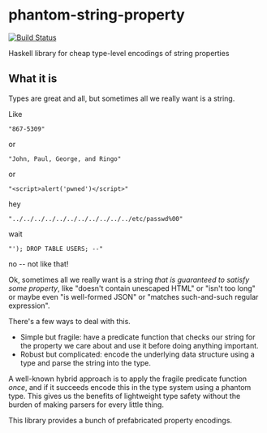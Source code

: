 phantom-string-property
=======================

[![Build Status](https://travis-ci.org/nbloomf/phantom-string-property.svg?branch=master)](https://travis-ci.org/nbloomf/phantom-string-property)

Haskell library for cheap type-level encodings of string properties



What it is
----------

Types are great and all, but sometimes all we really want is a string.

Like

    "867-5309"

or

    "John, Paul, George, and Ringo"

or

    "<script>alert('pwned')</script>"

hey

    "../../../../../../../../../../../etc/passwd%00"

wait

    "'); DROP TABLE USERS; --"

no -- not like that!

Ok, sometimes all we really want is a string _that is guaranteed to satisfy some property_, like "doesn't contain unescaped HTML" or "isn't too long" or maybe even "is well-formed JSON" or "matches such-and-such regular expression".

There's a few ways to deal with this.

* Simple but fragile: have a predicate function that checks our string for the property we care about and use it before doing anything important.
* Robust but complicated: encode the underlying data structure using a type and parse the string into the type.

A well-known hybrid approach is to apply the fragile predicate function _once_, and if it succeeds encode this in the type system using a phantom type. This gives us the benefits of lightweight type safety without the burden of making parsers for every little thing.

This library provides a bunch of prefabricated property encodings.
